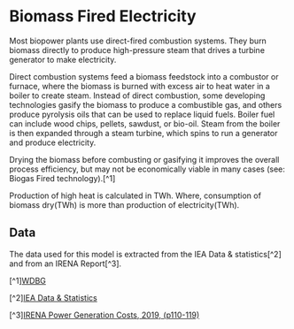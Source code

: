 # Biomass Fired Electricity

Most biopower plants use direct-fired combustion systems. They burn biomass directly to produce high-pressure steam 
that drives a turbine generator to make electricity.

Direct combustion systems feed a biomass feedstock into a combustor or furnace, where the biomass is burned with excess
air to heat water in a boiler to create steam. Instead of direct combustion, some developing technologies gasify
the biomass to produce a combustible gas, and others produce pyrolysis oils that can be used to replace liquid fuels. 
Boiler fuel can include wood chips, pellets, sawdust, or bio-oil. Steam from the boiler is then expanded through a 
steam turbine, which spins to run a generator and produce electricity.

Drying the biomass before combusting or gasifying it improves the overall process efficiency, 
but may not be economically viable in many cases (see: Biogas Fired technology).[^1]

Production of high heat is calculated in TWh. Where, consumption of biomass dry(TWh) is more than production of electricity(TWh).



## Data
The data used for this model is extracted from the IEA Data & statistics[^2] and from an IRENA Report[^3].

[^1][WDBG](https://www.wbdg.org/resources/biomass-electricity-generation)

[^2][IEA Data & Statistics](https://www.iea.org/data-and-statistics/data-tables?country=WORLD&energy=Renewables%20%26%20waste&year=2019)

[^3][IRENA Power Generation Costs, 2019, (p110-119)](https://www.irena.org/-/media/Files/IRENA/Agency/Publication/2020/Jun/IRENA_Power_Generation_Costs_2019.pdf)
